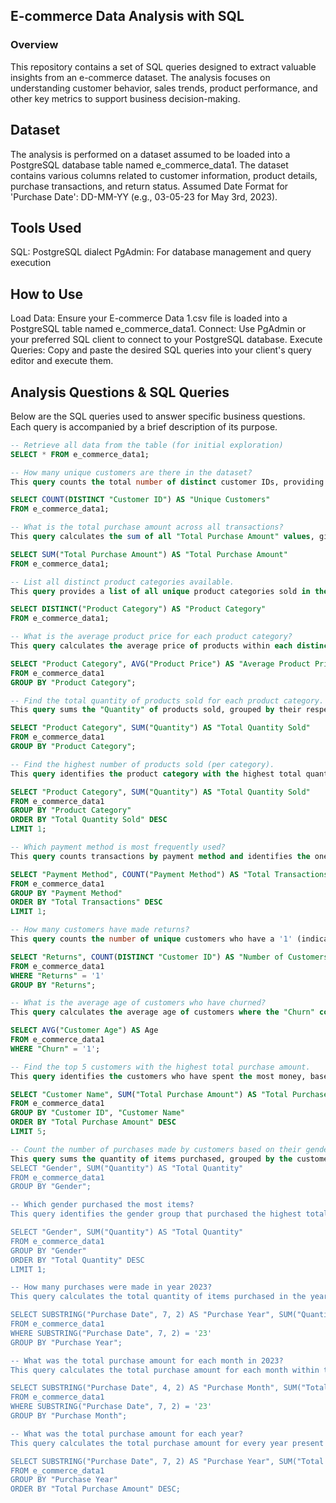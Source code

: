 ## E-commerce Data Analysis with SQL
### Overview
This repository contains a set of SQL queries designed to extract valuable insights from an e-commerce dataset. The analysis focuses on understanding customer behavior, sales trends, product performance, and other key metrics to support business decision-making.

## Dataset
The analysis is performed on a dataset assumed to be loaded into a PostgreSQL database table named e_commerce_data1. The dataset contains various columns related to customer information, product details, purchase transactions, and return status.
Assumed Date Format for 'Purchase Date': DD-MM-YY (e.g., 03-05-23 for May 3rd, 2023).

## Tools Used
SQL: PostgreSQL dialect
PgAdmin: For database management and query execution

## How to Use
Load Data: Ensure your E-commerce Data 1.csv file is loaded into a PostgreSQL table named e_commerce_data1.
Connect: Use PgAdmin or your preferred SQL client to connect to your PostgreSQL database.
Execute Queries: Copy and paste the desired SQL queries into your client's query editor and execute them.

## Analysis Questions & SQL Queries
Below are the SQL queries used to answer specific business questions. Each query is accompanied by a brief description of its purpose.

```sql
-- Retrieve all data from the table (for initial exploration)
SELECT * FROM e_commerce_data1;

-- How many unique customers are there in the dataset?
This query counts the total number of distinct customer IDs, providing an understanding of the customer base size.

SELECT COUNT(DISTINCT "Customer ID") AS "Unique Customers"
FROM e_commerce_data1;

-- What is the total purchase amount across all transactions?
This query calculates the sum of all "Total Purchase Amount" values, giving the overall revenue generated.

SELECT SUM("Total Purchase Amount") AS "Total Purchase Amount"
FROM e_commerce_data1;

-- List all distinct product categories available.
This query provides a list of all unique product categories sold in the e-commerce store.

SELECT DISTINCT("Product Category") AS "Product Category"
FROM e_commerce_data1;

-- What is the average product price for each product category?
This query calculates the average price of products within each distinct product category.

SELECT "Product Category", AVG("Product Price") AS "Average Product Price"
FROM e_commerce_data1
GROUP BY "Product Category";

-- Find the total quantity of products sold for each product category.
This query sums the "Quantity" of products sold, grouped by their respective categories.

SELECT "Product Category", SUM("Quantity") AS "Total Quantity Sold"
FROM e_commerce_data1
GROUP BY "Product Category";

-- Find the highest number of products sold (per category).
This query identifies the product category with the highest total quantity of products sold.

SELECT "Product Category", SUM("Quantity") AS "Total Quantity Sold"
FROM e_commerce_data1
GROUP BY "Product Category"
ORDER BY "Total Quantity Sold" DESC
LIMIT 1;

-- Which payment method is most frequently used?
This query counts transactions by payment method and identifies the one with the highest count.

SELECT "Payment Method", COUNT("Payment Method") AS "Total Transactions"
FROM e_commerce_data1
GROUP BY "Payment Method"
ORDER BY "Total Transactions" DESC
LIMIT 1;

-- How many customers have made returns?
This query counts the number of unique customers who have a '1' (indicating a return) in the "Returns" column. Note: "Returns" column is treated as TEXT.

SELECT "Returns", COUNT(DISTINCT "Customer ID") AS "Number of Customers"
FROM e_commerce_data1
WHERE "Returns" = '1'
GROUP BY "Returns";

-- What is the average age of customers who have churned?
This query calculates the average age of customers where the "Churn" column is marked as '1' (indicating churn). Note: "Churn" column is treated as TEXT.

SELECT AVG("Customer Age") AS Age
FROM e_commerce_data1
WHERE "Churn" = '1';

-- Find the top 5 customers with the highest total purchase amount.
This query identifies the customers who have spent the most money, based on their total purchase amount.

SELECT "Customer Name", SUM("Total Purchase Amount") AS "Total Purchase Amount"
FROM e_commerce_data1
GROUP BY "Customer ID", "Customer Name"
ORDER BY "Total Purchase Amount" DESC
LIMIT 5;

-- Count the number of purchases made by customers based on their gender.
This query sums the quantity of items purchased, grouped by the customer's gender.
SELECT "Gender", SUM("Quantity") AS "Total Quantity"
FROM e_commerce_data1
GROUP BY "Gender";

-- Which gender purchased the most items?
This query identifies the gender group that purchased the highest total quantity of items.

SELECT "Gender", SUM("Quantity") AS "Total Quantity"
FROM e_commerce_data1
GROUP BY "Gender"
ORDER BY "Total Quantity" DESC
LIMIT 1;

-- How many purchases were made in year 2023?
This query calculates the total quantity of items purchased in the year '23' (2023), extracting the year from the 'Purchase Date' text column.

SELECT SUBSTRING("Purchase Date", 7, 2) AS "Purchase Year", SUM("Quantity") AS "Number of Purchases"
FROM e_commerce_data1
WHERE SUBSTRING("Purchase Date", 7, 2) = '23'
GROUP BY "Purchase Year";

-- What was the total purchase amount for each month in 2023?
This query calculates the total purchase amount for each month within the year '23' (2023), extracting month and year from the 'Purchase Date' text column.

SELECT SUBSTRING("Purchase Date", 4, 2) AS "Purchase Month", SUM("Total Purchase Amount") AS "Total Purchase Amount"
FROM e_commerce_data1
WHERE SUBSTRING("Purchase Date", 7, 2) = '23'
GROUP BY "Purchase Month";

-- What was the total purchase amount for each year?
This query calculates the total purchase amount for every year present in the dataset, extracting the year from the 'Purchase Date' text column.

SELECT SUBSTRING("Purchase Date", 7, 2) AS "Purchase Year", SUM("Total Purchase Amount") AS "Total Purchase Amount"
FROM e_commerce_data1
GROUP BY "Purchase Year"
ORDER BY "Total Purchase Amount" DESC;
